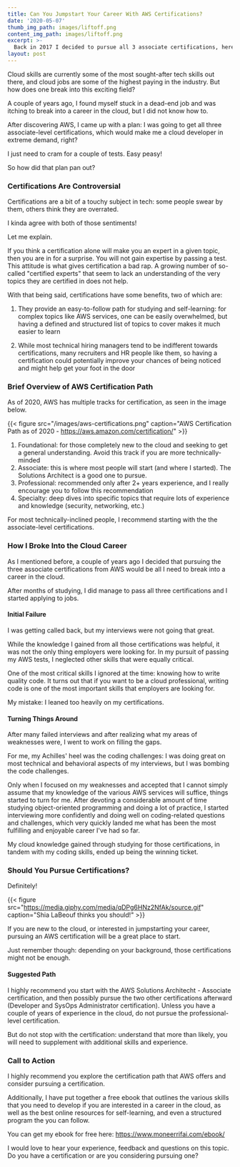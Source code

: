 ```yaml
---
title: Can You Jumpstart Your Career With AWS Certifications?
date: '2020-05-07'
thumb_img_path: images/liftoff.png
content_img_path: images/liftoff.png
excerpt: >-
  Back in 2017 I decided to pursue all 3 associate certifications, here's what happened since
layout: post
---
```


Cloud skills are currently some of the most sought-after tech skills out there, and cloud jobs are some of the highest paying in the industry. But how does one break into this exciting field?

A couple of years ago, I found myself stuck in a dead-end job and was itching to break into a career in the cloud, but I did not know how to.

After discovering AWS, I came up with a plan: I was going to get all three associate-level certifications, which would make me a cloud developer in extreme demand, right? 

I just need to cram for a couple of tests. Easy peasy!

So how did that plan pan out?


### Certifications Are Controversial

Certifications are a bit of a touchy subject in tech: some people swear by them, others think they are overrated.

I kinda agree with both of those sentiments!

Let me explain.

If you think a certification alone will make you an expert in a given topic, then you are in for a surprise. You will not gain expertise by passing a test. This attitude is what gives certification a bad rap. A growing number of so-called "certified experts" that seem to lack an understanding of the very topics they are certified in does not help.

With that being said, certifications have some benefits, two of which are:

1. They provide an easy-to-follow path for studying and self-learning: for complex topics like AWS services, one can be easily overwhelmed, but having a defined and structured list of topics to cover makes it much easier to learn 

2. While most technical hiring managers tend to be indifferent towards certifications, many recruiters and HR people like them, so having a certification could potentially improve your chances of being noticed and might help get your foot in the door


### Brief Overview of AWS Certification Path  

As of 2020, AWS has multiple tracks for certification, as seen in the image below. 

{{< figure src="/images/aws-certifications.png" caption="AWS Certification Path as of 2020 - https://aws.amazon.com/certification/" >}}
 

1. Foundational: for those completely new to the cloud and seeking to get a general understanding. Avoid this track if you are more technically-minded
2. Associate: this is where most people will start (and where I started). The Solutions Architect is a good one to pursue.
3. Professional: recommended only after 2+ years experience, and I really encourage you to follow this recommendation
4. Specialty: deep dives into specific topics that require lots of experience and knowledge (security, networking, etc.)

For most technically-inclined people, I recommend starting with the the associate-level certifications.


### How I Broke Into the Cloud Career

As I mentioned before, a couple of years ago I decided that pursuing the three associate certifications from AWS would be all I need to break into a career in the cloud.

After months of studying, I did manage to pass all three certifications and I started applying to jobs.

#### Initial Failure

I was getting called back, but my interviews were not going that great. 

While the knowledge I gained from all those certifications was helpful, it was not the only thing employers were looking for. In my pursuit of passing my AWS tests, I neglected other skills that were equally critical.

One of the most critical skills I ignored at the time: knowing how to write quality code. It turns out that if you want to be a cloud professional, writing code is one of the most important skills that employers are looking for.

My mistake: I leaned too heavily on my certifications.

#### Turning Things Around

After many failed interviews and after realizing what my areas of weaknesses were, I went to work on filling the gaps. 

For me, my Achilles' heel was the coding challenges: I was doing great on most technical and behavioral aspects of my interviews, but I was bombing the code challenges.

Only when I focused on my weaknesses and accepted that I cannot simply assume that my knowledge of the various AWS services will suffice, things started to turn for me. After devoting a considerable amount of time studying object-oriented programming and doing a lot of practice, I started interviewing more confidently and doing well on coding-related questions and challenges, which very quickly landed me what has been the most fulfilling and enjoyable career I've had so far.

My cloud knowledge gained through studying for those certifications, in tandem with my coding skills, ended up being the winning ticket.


### Should You Pursue Certifications?

Definitely!

{{< figure src="https://media.giphy.com/media/qDPg6HNz2NfAk/source.gif" caption="Shia LaBeouf thinks you should!" >}}

If you are new to the cloud, or interested in jumpstarting your career, pursuing an AWS certification will be a great place to start.

Just remember though: depending on your background, those certifications might not be enough.

#### Suggested Path

I highly recommend you start with the AWS Solutions Architecht - Associate certification, and then possibly pursue the two other certifications afterward (Developer and SysOps Administrator certification). Unless you have a couple of years of experience in the cloud, do not pursue the professional-level certification.

But do not stop with the certification: understand that more than likely, you will need to supplement with additional skills and experience.

### Call to Action

I highly recommend you explore the certification path that AWS offers and consider pursuing a certification. 

Additionally, I have put together a free ebook that outlines the various skills that you need to develop if you are interested in a career in the cloud, as well as the best online resources for self-learning, and even a structured program the you can follow. 

You can get my ebook for free here: https://www.moneerrifai.com/ebook/

I would love to hear your experience, feedback and questions on this topic. Do you have a certification or are you considering pursuing one?



